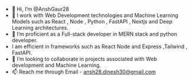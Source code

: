 - 👋 Hi, I’m @AnshGaur28
- 👀 I work with Web Development technologies and Machine Learning Models such as React , Node , Python , FastAPI , Nextjs and Deep Learning architectures.
- 🌱 I’m proficient as a Full-stack developer in MERN stack and python developer.
- I am efficient in frameworks such as React Node and Express ,Tailwind , FastAPI.
- 💞️ I’m looking to collaborate in projects associated with Web development and Machine Learning.
- 📫 Reach me through Email - ansh28.dinesh30@gmail.com 

<!---
AnshGaur28/AnshGaur28 is a ✨ special ✨ repository because its `README.md` (this file) appears on your GitHub profile.
You can click the Preview link to take a look at your changes.
--->
